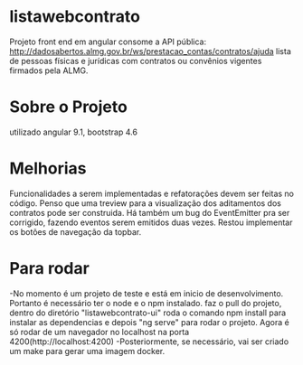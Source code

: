 # listawebcontrato
  Projeto front end em angular consome a API pública: 
      http://dadosabertos.almg.gov.br/ws/prestacao_contas/contratos/ajuda
  lista de pessoas físicas e jurídicas com contratos ou convênios vigentes firmados pela ALMG.
# Sobre o Projeto 
   utilizado angular 9.1, bootstrap 4.6
# Melhorias
   Funcionalidades a serem implementadas e refatorações devem ser feitas no código. Penso que uma treview para a visualização dos aditamentos dos contratos pode ser construida. Há também um bug do EventEmitter pra ser corrigido, fazendo eventos serem emitidos duas vezes. Restou implementar os botões de navegação da topbar. 
# Para rodar
  -No momento é um projeto de teste e está em inicio de desenvolvimento. Portanto é necessário ter o node e o npm instalado. faz o pull do projeto, dentro do diretório "listawebcontrato-ui" roda o comando npm install para instalar as dependencias e depois "ng serve" para rodar o projeto. Agora é só rodar de um navegador no localhost na porta 4200(http://localhost:4200)
  -Posteriormente, se necessário, vai ser criado um make para gerar uma imagem docker.
